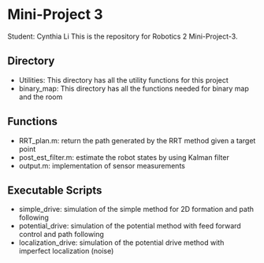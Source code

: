 Mini-Project 3
================
Student: Cynthia Li
This is the repository for Robotics 2 Mini-Project-3.


Directory
----------
- Utilities: This directory has all the utility functions for this project
- binary_map: This directory has all the functions needed for binary map and the room

Functions
----------
- RRT_plan.m: return the path generated by the RRT method given a target point
- post_est_filter.m: estimate the robot states by using Kalman filter
- output.m: implementation of sensor measurements

Executable Scripts
-------------------
- simple_drive: simulation of the simple method for 2D formation and path following
- potential_drive: simulation of the potential method with feed forward control and path following
- localization_drive: simulation of the potential drive method with imperfect localization (noise)
